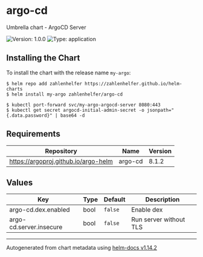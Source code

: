 # argo-cd

Umbrella chart - ArgoCD Server

![Version: 1.0.0](https://img.shields.io/badge/Version-1.0.0-informational?style=flat-square) ![Type: application](https://img.shields.io/badge/Type-application-informational?style=flat-square)

## Installing the Chart

To install the chart with the release name `my-argo`:

```console
$ helm repo add zahlenhelfer https://zahlenhelfer.github.io/helm-charts
$ helm install my-argo zahlenhelfer/argo-cd
```

```console
$ kubectl port-forward svc/my-argo-argocd-server 8080:443
$ kubectl get secret argocd-initial-admin-secret -o jsonpath="{.data.password}" | base64 -d
```

## Requirements

| Repository | Name | Version |
|------------|------|---------|
| https://argoproj.github.io/argo-helm | argo-cd | 8.1.2 |

## Values

| Key | Type | Default | Description |
|-----|------|---------|-------------|
| argo-cd.dex.enabled | bool | `false` | Enable dex |
| argo-cd.server.insecure | bool | `false` | Run server without TLS |

----------------------------------------------
Autogenerated from chart metadata using [helm-docs v1.14.2](https://github.com/norwoodj/helm-docs/releases/v1.14.2)
